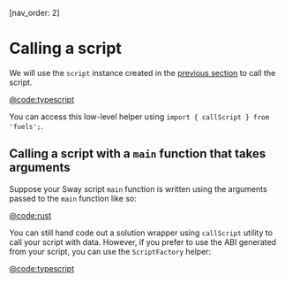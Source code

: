 [nav_order: 2]

# Calling a script

We will use the `script` instance created in the [previous section](./instantiating-a-script.md) to call the script.

[@code:typescript](./packages/script/src/callScript.ts#typedoc:script-call)

You can access this low-level helper using `import { callScript } from 'fuels';`.

## Calling a script with a `main` function that takes arguments

Suppose your Sway script `main` function is written using the arguments passed to the `main` function like so:

[@code:rust](./packages/fuel-gauge/test-projects/script-main-args/src/main.sw#typedoc:script-with-main-args)

You can still hand code out a solution wrapper using `callScript` utility to call your script with data. However, if you prefer to use the ABI generated from your script, you can use the `ScriptFactory` helper:

[@code:typescript](./packages/fuel-gauge/src/script-main-args.test.ts#typedoc:script-call-factory)
